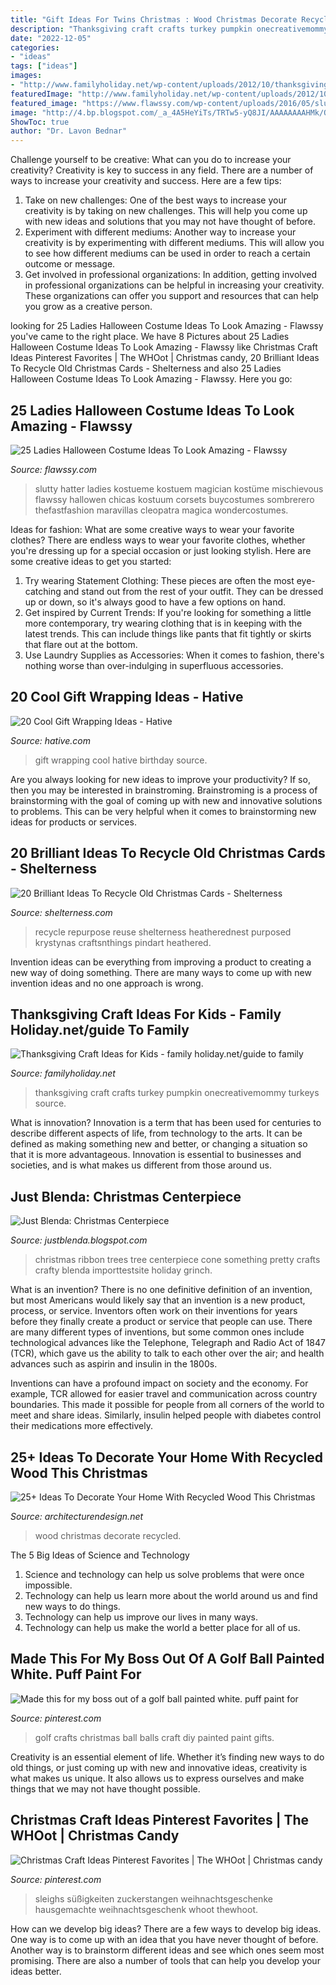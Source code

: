 ```yaml
---
title: "Gift Ideas For Twins Christmas : Wood Christmas Decorate Recycled"
description: "Thanksgiving craft crafts turkey pumpkin onecreativemommy turkeys source"
date: "2022-12-05"
categories:
- "ideas"
tags: ["ideas"]
images:
- "http://www.familyholiday.net/wp-content/uploads/2012/10/thanksgiving-crafts-turkey.jpg"
featuredImage: "http://www.familyholiday.net/wp-content/uploads/2012/10/thanksgiving-crafts-turkey.jpg"
featured_image: "https://www.flawssy.com/wp-content/uploads/2016/05/slutty-halloween-costumes-Halloween-party-costume-ideas.jpg"
image: "http://4.bp.blogspot.com/_a_4A5HeYiTs/TRTw5-yQ8JI/AAAAAAAAHMk/QpFkAvA_8O4/s1600/DSC02891.JPG"
ShowToc: true
author: "Dr. Lavon Bednar"
---
```



Challenge yourself to be creative: What can you do to increase your creativity?
Creativity is key to success in any field. There are a number of ways to increase your creativity and success. Here are a few tips: 
1. Take on new challenges: One of the best ways to increase your creativity is by taking on new challenges. This will help you come up with new ideas and solutions that you may not have thought of before. 
2. Experiment with different mediums: Another way to increase your creativity is by experimenting with different mediums. This will allow you to see how different mediums can be used in order to reach a certain outcome or message. 
3. Get involved in professional organizations: In addition, getting involved in professional organizations can be helpful in increasing your creativity. These organizations can offer you support and resources that can help you grow as a creative person.

	

		
looking for 25 Ladies Halloween Costume Ideas To Look Amazing - Flawssy you've came to the right place. We have 8 Pictures about 25 Ladies Halloween Costume Ideas To Look Amazing - Flawssy like Christmas Craft Ideas Pinterest Favorites | The WHOot | Christmas candy, 20 Brilliant Ideas To Recycle Old Christmas Cards - Shelterness and also 25 Ladies Halloween Costume Ideas To Look Amazing - Flawssy. Here you go:
		
    
## 25 Ladies Halloween Costume Ideas To Look Amazing - Flawssy

<img loading=lazy src="https://www.flawssy.com/wp-content/uploads/2016/05/slutty-halloween-costumes-Halloween-party-costume-ideas.jpg" onerror="this.onerror=null;this.src='https://tse2.mm.bing.net/th?id=OIP.VVCkYU8iSCaCyBbt8heTYAHaRc&amp;pid=15.1';" alt="25 Ladies Halloween Costume Ideas To Look Amazing - Flawssy">

_Source: flawssy.com_

>slutty hatter ladies kostueme kostuem magician kostüme mischievous flawssy hallowen chicas kostuum corsets buycostumes sombrerero thefastfashion maravillas cleopatra magica wondercostumes. 

	

Ideas for fashion: What are some creative ways to wear your favorite clothes?
There are endless ways to wear your favorite clothes, whether you're dressing up for a special occasion or just looking stylish. Here are some creative ideas to get you started: 
1. Try wearing Statement Clothing: These pieces are often the most eye-catching and stand out from the rest of your outfit. They can be dressed up or down, so it's always good to have a few options on hand. 
2. Get inspired by Current Trends: If you're looking for something a little more contemporary, try wearing clothing that is in keeping with the latest trends. This can include things like pants that fit tightly or skirts that flare out at the bottom. 
3. Use Laundry Supplies as Accessories: When it comes to fashion, there's nothing worse than over-indulging in superfluous accessories.

    
## 20 Cool Gift Wrapping Ideas - Hative

<img loading=lazy src="https://hative.com/wp-content/uploads/2014/10/gift-wrapping-ideas/2-cool-gift-wrapping-ideas.jpg" onerror="this.onerror=null;this.src='https://tse4.mm.bing.net/th?id=OIP.iX8UAdzo3q4mvijwzBCFEwHaKX&amp;pid=15.1';" alt="20 Cool Gift Wrapping Ideas - Hative">

_Source: hative.com_

>gift wrapping cool hative birthday source. 

	

Are you always looking for new ideas to improve your productivity? If so, then you may be interested in brainstroming. Brainstroming is a process of brainstorming with the goal of coming up with new and innovative solutions to problems. This can be very helpful when it comes to brainstorming new ideas for products or services.

    
## 20 Brilliant Ideas To Recycle Old Christmas Cards - Shelterness

<img loading=lazy src="https://i.shelterness.com/2016/12/15-Christmas-tree-of-cones-made-of-Christmas-cards.jpg" onerror="this.onerror=null;this.src='https://tse1.mm.bing.net/th?id=OIP.psrE-tf9jUW-IYrQoZTUNgHaL2&amp;pid=15.1';" alt="20 Brilliant Ideas To Recycle Old Christmas Cards - Shelterness">

_Source: shelterness.com_

>recycle repurpose reuse shelterness heatherednest purposed krystynas craftsnthings pindart heathered. 

	

Invention ideas can be everything from improving a product to creating a new way of doing something. There are many ways to come up with new invention ideas and no one approach is wrong.

    
## Thanksgiving Craft Ideas For Kids - Family Holiday.net/guide To Family

<img loading=lazy src="http://www.familyholiday.net/wp-content/uploads/2012/10/thanksgiving-crafts-turkey.jpg" onerror="this.onerror=null;this.src='https://tse3.mm.bing.net/th?id=OIP.sTfhKvhCkcA2jbS59dz4UAHaLp&amp;pid=15.1';" alt="Thanksgiving Craft Ideas for Kids - family holiday.net/guide to family">

_Source: familyholiday.net_

>thanksgiving craft crafts turkey pumpkin onecreativemommy turkeys source. 

	

What is innovation?
Innovation is a term that has been used for centuries to describe different aspects of life, from technology to the arts. It can be defined as making something new and better, or changing a situation so that it is more advantageous. Innovation is essential to businesses and societies, and is what makes us different from those around us.

    
## Just Blenda: Christmas Centerpiece

<img loading=lazy src="http://4.bp.blogspot.com/_a_4A5HeYiTs/TRTw5-yQ8JI/AAAAAAAAHMk/QpFkAvA_8O4/s1600/DSC02891.JPG" onerror="this.onerror=null;this.src='https://tse1.mm.bing.net/th?id=OIP.4Q5t5pnF0FqmCiSPVw0o6gHaJ4&amp;pid=15.1';" alt="Just Blenda: Christmas Centerpiece">

_Source: justblenda.blogspot.com_

>christmas ribbon trees tree centerpiece cone something pretty crafts crafty blenda importtestsite holiday grinch. 

	

What is an invention?
There is no one definitive definition of an invention, but most Americans would likely say that an invention is a new product, process, or service.  Inventors often work on their inventions for years before they finally create a product or service that people can use. 
There are many different types of inventions, but some common ones include technological advances like the Telephone, Telegraph and Radio Act of 1847 (TCR), which gave us the ability to talk to each other over the air; and health advances such as aspirin and insulin in the 1800s. 

Inventions can have a profound impact on society and the economy. For example, TCR allowed for easier travel and communication across country boundaries. This made it possible for people from all corners of the world to meet and share ideas. Similarly, insulin helped people with diabetes control their medications more effectively.

    
## 25+ Ideas To Decorate Your Home With Recycled Wood This Christmas

<img loading=lazy src="http://cdn.architecturendesign.net/wp-content/uploads/2015/12/AD-Ideas-To-Decorate-Your-Home-With-Recycled-Wood-This-20.jpg" onerror="this.onerror=null;this.src='https://tse2.mm.bing.net/th?id=OIP.3hrp131gZ6c-KCDqkj-N7wHaQi&amp;pid=15.1';" alt="25+ Ideas To Decorate Your Home With Recycled Wood This Christmas">

_Source: architecturendesign.net_

>wood christmas decorate recycled. 

	

The 5 Big Ideas of Science and Technology
1. Science and technology can help us solve problems that were once impossible.
2. Technology can help us learn more about the world around us and find new ways to do things.
3. Technology can help us improve our lives in many ways.
4. Technology can help us make the world a better place for all of us.

    
## Made This For My Boss Out Of A Golf Ball Painted White. Puff Paint For

<img loading=lazy src="https://i.pinimg.com/736x/c8/c3/83/c8c383d809404c65f137096c70bacfb5--golf-ball-craft-golf-crafts.jpg" onerror="this.onerror=null;this.src='https://tse3.mm.bing.net/th?id=OIP.jKAEyTSytJaYrYMj14O8eAHaNI&amp;pid=15.1';" alt="Made this for my boss out of a golf ball painted white. puff paint for">

_Source: pinterest.com_

>golf crafts christmas ball balls craft diy painted paint gifts. 

	

Creativity is an essential element of life. Whether it’s finding new ways to do old things, or just coming up with new and innovative ideas, creativity is what makes us unique. It also allows us to express ourselves and make things that we may not have thought possible.

    
## Christmas Craft Ideas Pinterest Favorites | The WHOot | Christmas Candy

<img loading=lazy src="https://i.pinimg.com/736x/1a/14/ac/1a14acafe96899308fda0f7d0de0cc0a.jpg" onerror="this.onerror=null;this.src='https://tse1.mm.bing.net/th?id=OIP.5rfmSgPPgLxJQr2jm_IJGQHaLA&amp;pid=15.1';" alt="Christmas Craft Ideas Pinterest Favorites | The WHOot | Christmas candy">

_Source: pinterest.com_

>sleighs süßigkeiten zuckerstangen weihnachtsgeschenke hausgemachte weihnachtsgeschenk whoot thewhoot. 

	

How can we develop big ideas?
There are a few ways to develop big ideas. One way is to come up with an idea that you have never thought of before. Another way is to brainstorm different ideas and see which ones seem most promising. There are also a number of tools that can help you develop your ideas better.

